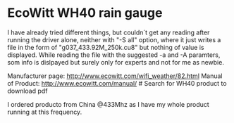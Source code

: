 # EcoWitt WH40 rain gauge

I have already tried different things, but couldn´t get any reading after running the driver alone, neither with "-S all" option, where it just writes a file in the form of  "g037_433.92M_250k.cu8" but nothing of value is displayed.
While reading the file with the suggested -a and -A paramters, som info is dislpayed but surely only for experts and not for me as newbie.

Manufacturer page: http://www.ecowitt.com/wifi_weather/82.html
Manual of Product: http://www.ecowitt.com/manual/  # Search for WH40 product to download pdf

I ordered producto from China @433Mhz as I have my whole product running at this frequency.
